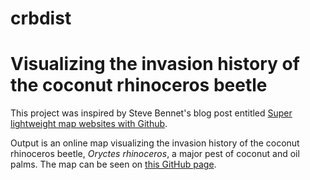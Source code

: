 # crbdist
# Visualizing the invasion history of the coconut rhinoceros beetle

This project was inspired by Steve Bennet's blog post entitled [Super lightweight map websites with Github](https://stevebennett.me/2014/02/13/super-lightweight-map-websites/).

Output is an online map visualizing the invasion history of the coconut rhinoceros beetle, *Oryctes rhinoceros*, a major pest of coconut and oil palms. The map can be seen on [this GitHub page](http://aubreymoore.github.io/crbdist/mymap.html).
